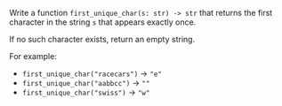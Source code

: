 Write a function `first_unique_char(s: str) -> str` that returns the first character in the string `s` that appears exactly once.

If no such character exists, return an empty string.

For example:
- `first_unique_char("racecars")` → `"e"`
- `first_unique_char("aabbcc")` → `""`
- `first_unique_char("swiss")` → `"w"`